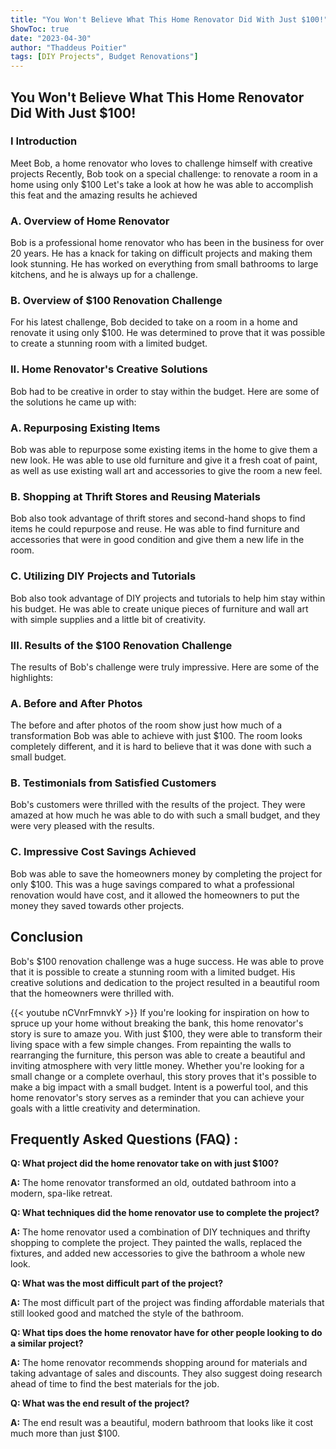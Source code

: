 ```yaml
---
title: "You Won't Believe What This Home Renovator Did With Just $100!"
ShowToc: true 
date: "2023-04-30"
author: "Thaddeus Poitier" 
tags: [DIY Projects", Budget Renovations"]
---
```

<h2>You Won't Believe What This Home Renovator Did With Just $100!</h2>

<h3>I Introduction</h3>

Meet Bob, a home renovator who loves to challenge himself with creative projects Recently, Bob took on a special challenge: to renovate a room in a home using only $100 Let's take a look at how he was able to accomplish this feat and the amazing results he achieved

<h3>A. Overview of Home Renovator</h3>

Bob is a professional home renovator who has been in the business for over 20 years. He has a knack for taking on difficult projects and making them look stunning. He has worked on everything from small bathrooms to large kitchens, and he is always up for a challenge.

<h3>B. Overview of $100 Renovation Challenge</h3>

For his latest challenge, Bob decided to take on a room in a home and renovate it using only $100. He was determined to prove that it was possible to create a stunning room with a limited budget.

<h3>II. Home Renovator's Creative Solutions</h3>

Bob had to be creative in order to stay within the budget. Here are some of the solutions he came up with:

<h3>A. Repurposing Existing Items</h3>

Bob was able to repurpose some existing items in the home to give them a new look. He was able to use old furniture and give it a fresh coat of paint, as well as use existing wall art and accessories to give the room a new feel.

<h3>B. Shopping at Thrift Stores and Reusing Materials</h3>

Bob also took advantage of thrift stores and second-hand shops to find items he could repurpose and reuse. He was able to find furniture and accessories that were in good condition and give them a new life in the room.

<h3>C. Utilizing DIY Projects and Tutorials</h3>

Bob also took advantage of DIY projects and tutorials to help him stay within his budget. He was able to create unique pieces of furniture and wall art with simple supplies and a little bit of creativity.

<h3>III. Results of the $100 Renovation Challenge</h3>

The results of Bob's challenge were truly impressive. Here are some of the highlights:

<h3>A. Before and After Photos</h3>

The before and after photos of the room show just how much of a transformation Bob was able to achieve with just $100. The room looks completely different, and it is hard to believe that it was done with such a small budget.

<h3>B. Testimonials from Satisfied Customers</h3>

Bob's customers were thrilled with the results of the project. They were amazed at how much he was able to do with such a small budget, and they were very pleased with the results.

<h3>C. Impressive Cost Savings Achieved</h3>

Bob was able to save the homeowners money by completing the project for only $100. This was a huge savings compared to what a professional renovation would have cost, and it allowed the homeowners to put the money they saved towards other projects.

<h2>Conclusion</h2>

Bob's $100 renovation challenge was a huge success. He was able to prove that it is possible to create a stunning room with a limited budget. His creative solutions and dedication to the project resulted in a beautiful room that the homeowners were thrilled with.

{{< youtube nCVnrFmnvkY >}} 
If you're looking for inspiration on how to spruce up your home without breaking the bank, this home renovator's story is sure to amaze you. With just $100, they were able to transform their living space with a few simple changes. From repainting the walls to rearranging the furniture, this person was able to create a beautiful and inviting atmosphere with very little money. Whether you're looking for a small change or a complete overhaul, this story proves that it's possible to make a big impact with a small budget. Intent is a powerful tool, and this home renovator's story serves as a reminder that you can achieve your goals with a little creativity and determination.

## Frequently Asked Questions (FAQ) :
**Q: What project did the home renovator take on with just $100?**

**A:** The home renovator transformed an old, outdated bathroom into a modern, spa-like retreat. 

**Q: What techniques did the home renovator use to complete the project?**

**A:** The home renovator used a combination of DIY techniques and thrifty shopping to complete the project. They painted the walls, replaced the fixtures, and added new accessories to give the bathroom a whole new look. 

**Q: What was the most difficult part of the project?**

**A:** The most difficult part of the project was finding affordable materials that still looked good and matched the style of the bathroom. 

**Q: What tips does the home renovator have for other people looking to do a similar project?**

**A:** The home renovator recommends shopping around for materials and taking advantage of sales and discounts. They also suggest doing research ahead of time to find the best materials for the job. 

**Q: What was the end result of the project?**

**A:** The end result was a beautiful, modern bathroom that looks like it cost much more than just $100.



